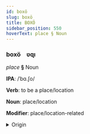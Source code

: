 ```yaml
---
id: boxö
slug: boxö
title: BOXÖ
sidebar_position: 550
hoverText: place § Noun
---
```


### boxö&emsp;<span kind="abugida">ʋɋı</span>

*place* **§** Noun

**IPA**: /ˈbɑ.ʃo/

**Verb**: to be a place/location

**Noun**: place/location

**Modifier**: place/location-related

<details>
    <summary>Origin</summary>
    Japanese ばしょ basho [ba̠ɕo̞]<br/>
    <em>Japonic Language Family</em>
</details>